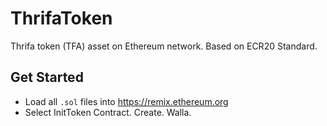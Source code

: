 # ThrifaToken
Thrifa token (TFA) asset on Ethereum network.  Based on ECR20 Standard. 


## Get Started
- Load all `.sol` files into https://remix.ethereum.org
- Select InitToken Contract.  Create. Walla. 
